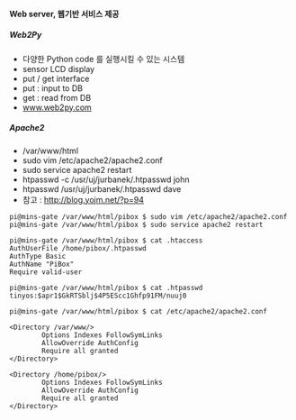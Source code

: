 #### Web server, 웹기반 서비스 제공

##### Web2Py
 - 다양한 Python code 를 실행시킬 수 있는 시스템
 - sensor LCD display
 - put / get interface 
  - put : input to DB
  - get : read from DB
 - www.web2py.com

##### Apache2
 - /var/www/html
 - sudo vim /etc/apache2/apache2.conf
 - sudo service apache2 restart
 - htpasswd -c /usr/uj/jurbanek/.htpasswd john
 - htpasswd /usr/uj/jurbanek/.htpasswd dave
 - 참고 : http://blog.yojm.net/?p=94
```
pi@mins-gate /var/www/html/pibox $ sudo vim /etc/apache2/apache2.conf
pi@mins-gate /var/www/html/pibox $ sudo service apache2 restart

pi@mins-gate /var/www/html/pibox $ cat .htaccess
AuthUserFile /home/pibox/.htpasswd
AuthType Basic
AuthName "PiBox"
Require valid-user

pi@mins-gate /var/www/html/pibox $ cat .htpasswd
tinyos:$apr1$GkRTSblj$4P5EScc1Ghfp91FM/nuuj0

pi@mins-gate /var/www/html/pibox $ cat /etc/apache2/apache2.conf

<Directory /var/www/>
        Options Indexes FollowSymLinks
        AllowOverride AuthConfig
        Require all granted
</Directory>

<Directory /home/pibox/>
        Options Indexes FollowSymLinks
        AllowOverride AuthConfig
        Require all granted
</Directory>
```
